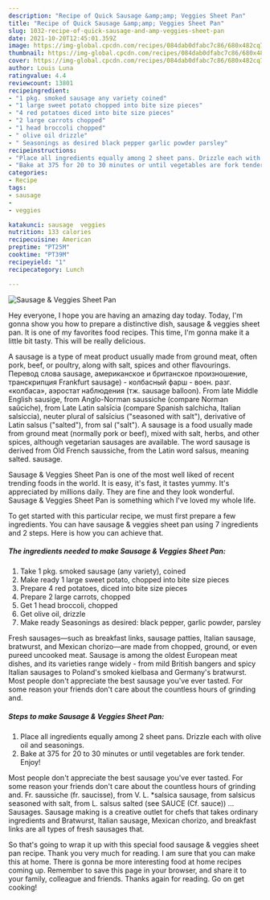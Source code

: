 ```yaml
---
description: "Recipe of Quick Sausage &amp;amp; Veggies Sheet Pan"
title: "Recipe of Quick Sausage &amp;amp; Veggies Sheet Pan"
slug: 1032-recipe-of-quick-sausage-and-amp-veggies-sheet-pan
date: 2021-10-20T12:45:01.359Z
image: https://img-global.cpcdn.com/recipes/084dab0dfabc7c86/680x482cq70/sausage-veggies-sheet-pan-recipe-main-photo.jpg
thumbnail: https://img-global.cpcdn.com/recipes/084dab0dfabc7c86/680x482cq70/sausage-veggies-sheet-pan-recipe-main-photo.jpg
cover: https://img-global.cpcdn.com/recipes/084dab0dfabc7c86/680x482cq70/sausage-veggies-sheet-pan-recipe-main-photo.jpg
author: Louis Luna
ratingvalue: 4.4
reviewcount: 13801
recipeingredient:
- "1 pkg. smoked sausage any variety coined"
- "1 large sweet potato chopped into bite size pieces"
- "4 red potatoes diced into bite size pieces"
- "2 large carrots chopped"
- "1 head broccoli chopped"
- " olive oil drizzle"
- " Seasonings as desired black pepper garlic powder parsley"
recipeinstructions:
- "Place all ingredients equally among 2 sheet pans. Drizzle each with olive oil and seasonings."
- "Bake at 375 for 20 to 30 minutes or until vegetables are fork tender. Enjoy!"
categories:
- Recipe
tags:
- sausage
- 
- veggies

katakunci: sausage  veggies 
nutrition: 133 calories
recipecuisine: American
preptime: "PT25M"
cooktime: "PT39M"
recipeyield: "1"
recipecategory: Lunch

---
```



![Sausage &amp; Veggies Sheet Pan](https://img-global.cpcdn.com/recipes/084dab0dfabc7c86/680x482cq70/sausage-veggies-sheet-pan-recipe-main-photo.jpg)

Hey everyone, I hope you are having an amazing day today. Today, I'm gonna show you how to prepare a distinctive dish, sausage &amp; veggies sheet pan. It is one of my favorites food recipes. This time, I'm gonna make it a little bit tasty. This will be really delicious.

A sausage is a type of meat product usually made from ground meat, often pork, beef, or poultry, along with salt, spices and other flavourings. Перевод слова sausage, американское и британское произношение, транскрипция Frankfurt sausage) - колбасный фарш - воен. разг. «колбаса», аэростат наблюдения (тж. sausage balloon). From late Middle English sausige, from Anglo-Norman saussiche (compare Norman saûciche), from Late Latin salsīcia (compare Spanish salchicha, Italian salsiccia), neuter plural of salsīcius (&#34;seasoned with salt&#34;), derivative of Latin salsus (&#34;salted&#34;), from sal (&#34;salt&#34;). A sausage is a food usually made from ground meat (normally pork or beef), mixed with salt, herbs, and other spices, although vegetarian sausages are available. The word sausage is derived from Old French saussiche, from the Latin word salsus, meaning salted. sausage.

Sausage &amp; Veggies Sheet Pan is one of the most well liked of recent trending foods in the world. It is easy, it's fast, it tastes yummy. It's appreciated by millions daily. They are fine and they look wonderful. Sausage &amp; Veggies Sheet Pan is something which I've loved my whole life.


To get started with this particular recipe, we must first prepare a few ingredients. You can have sausage &amp; veggies sheet pan using 7 ingredients and 2 steps. Here is how you can achieve that.

<!--inarticleads1-->

##### The ingredients needed to make Sausage &amp; Veggies Sheet Pan:

1. Take 1 pkg. smoked sausage (any variety), coined
1. Make ready 1 large sweet potato, chopped into bite size pieces
1. Prepare 4 red potatoes, diced into bite size pieces
1. Prepare 2 large carrots, chopped
1. Get 1 head broccoli, chopped
1. Get  olive oil, drizzle
1. Make ready  Seasonings as desired: black pepper, garlic powder, parsley


Fresh sausages—such as breakfast links, sausage patties, Italian sausage, bratwurst, and Mexican chorizo—are made from chopped, ground, or even pureed uncooked meat. Sausage is among the oldest European meat dishes, and its varieties range widely - from mild British bangers and spicy Italian sausages to Poland&#39;s smoked kielbasa and Germany&#39;s bratwurst. Most people don&#39;t appreciate the best sausage you&#39;ve ever tasted. For some reason your friends don&#39;t care about the countless hours of grinding and. 

<!--inarticleads2-->

##### Steps to make Sausage &amp; Veggies Sheet Pan:

1. Place all ingredients equally among 2 sheet pans. Drizzle each with olive oil and seasonings.
1. Bake at 375 for 20 to 30 minutes or until vegetables are fork tender. Enjoy!


Most people don&#39;t appreciate the best sausage you&#39;ve ever tasted. For some reason your friends don&#39;t care about the countless hours of grinding and. Fr. saussiche (fr. saucisse), from V. L. *salsica sausage, from salsicus seasoned with salt, from L. salsus salted (see SAUCE (Cf. sauce)) … Sausages. Sausage making is a creative outlet for chefs that takes ordinary ingredients and Bratwurst, Italian sausage, Mexican chorizo, and breakfast links are all types of fresh sausages that. 

So that's going to wrap it up with this special food sausage &amp; veggies sheet pan recipe. Thank you very much for reading. I am sure that you can make this at home. There is gonna be more interesting food at home recipes coming up. Remember to save this page in your browser, and share it to your family, colleague and friends. Thanks again for reading. Go on get cooking!
